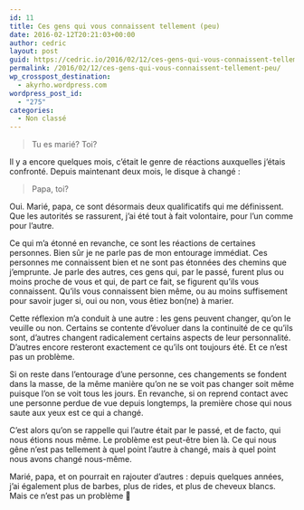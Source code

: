 ```yaml
---
id: 11
title: Ces gens qui vous connaissent tellement (peu)
date: 2016-02-12T20:21:03+00:00
author: cedric
layout: post
guid: https://cedric.io/2016/02/12/ces-gens-qui-vous-connaissent-tellement-peu.html
permalink: /2016/02/12/ces-gens-qui-vous-connaissent-tellement-peu/
wp_crosspost_destination:
  - akyrho.wordpress.com
wordpress_post_id:
  - "275"
categories:
  - Non classé
---
```

> Tu es marié? Toi?

Il y a encore quelques mois, c’était le genre de réactions auxquelles j’étais confronté. Depuis maintenant deux mois, le disque à changé :

> Papa, toi?

Oui. Marié, papa, ce sont désormais deux qualificatifs qui me définissent. Que les autorités se rassurent, j’ai été tout à fait volontaire, pour l’un comme pour l’autre.

Ce qui m’a étonné en revanche, ce sont les réactions de certaines personnes. Bien sûr je ne parle pas de mon entourage immédiat. Ces personnes me connaissent bien et ne sont pas étonnées des chemins que j’emprunte. Je parle des autres, ces gens qui, par le passé, furent plus ou moins proche de vous et qui, de part ce fait, se figurent qu’ils vous connaissent. Qu’ils vous connaissent bien même, ou au moins suffisement pour savoir juger si, oui ou non, vous êtiez bon(ne) à marier.

<!-- more -->

Cette réflexion m’a conduit à une autre : les gens peuvent changer, qu’on le veuille ou non. Certains se contente d’évoluer dans la continuité de ce qu’ils sont, d’autres changent radicalement certains aspects de leur personnalité. D’autres encore resteront exactement ce qu’ils ont toujours été. Et ce n’est pas un problème.

Si on reste dans l’entourage d’une personne, ces changements se fondent dans la masse, de la même manière qu’on ne se voit pas changer soit même puisque l’on se voit tous les jours. En revanche, si on reprend contact avec une personne perdue de vue depuis longtemps, la première chose qui nous saute aux yeux est ce qui a changé.

C’est alors qu’on se rappelle qui l’autre était par le passé, et de facto, qui nous étions nous même. Le problème est peut-être bien là. Ce qui nous gêne n’est pas tellement à quel point l’autre à changé, mais à quel point nous avons changé nous-même.

Marié, papa, et on pourrait en rajouter d’autres : depuis quelques années, j’ai également plus de barbes, plus de rides, et plus de cheveux blancs. Mais ce n’est pas un problème 🙂